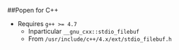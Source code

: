 ##Popen for C++

 * Requires `g++ >= 4.7`
    * Inparticular `__gnu_cxx::stdio_filebuf`
    * From `/usr/include/c++/4.x/ext/stdio_filebuf.h`
